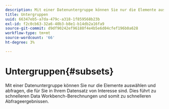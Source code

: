 ```yaml
---
description: Mit einer Datenuntergruppe können Sie nur die Elemente auswählen und abfragen, die für Sie in Ihrem Datensatz von Interesse sind. Dies führt zu schnelleren Data Workbench-Berechnungen und somit zu schnelleren Abfrageergebnissen.
title: Untergruppen
uuid: 66347eb5-a7da-479c-a318-1f859568b23b
exl-id: f2c0cb63-32a6-40b3-b8e1-b14db2a16fa9
source-git-commit: d9df90242ef96188f4e4b5e6d04cfef196b0a628
workflow-type: tm+mt
source-wordcount: '66'
ht-degree: 3%

---
```


# Untergruppen{#subsets}

Mit einer Datenuntergruppe können Sie nur die Elemente auswählen und abfragen, die für Sie in Ihrem Datensatz von Interesse sind. Dies führt zu schnelleren Data Workbench-Berechnungen und somit zu schnelleren Abfrageergebnissen.
